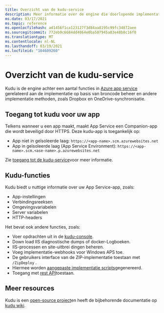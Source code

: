 ```yaml
---
title: Overzicht van de kudu-service
description: Meer informatie over de engine die doorlopende implementatie in App Service en de functies ervan vastmaakt.
ms.date: 03/17/2021
ms.topic: reference
ms.openlocfilehash: ad1456f1ca123127f3d84aa8195c99fc34872aee
ms.sourcegitcommit: 772eb9c6684dd4864e0ba507945a83e48b8c16f0
ms.translationtype: MT
ms.contentlocale: nl-NL
ms.lasthandoff: 03/19/2021
ms.locfileid: "104609260"
---
```

# <a name="kudu-service-overview"></a>Overzicht van de kudu-service

Kudu is de engine achter een aantal functies in [Azure app service](overview.md) gerelateerd aan de implementatie op basis van broncode beheer en andere implementatie methoden, zoals Dropbox en OneDrive-synchronisatie. 

## <a name="access-kudu-for-your-app"></a>Toegang tot kudu voor uw app
Telkens wanneer u een app maakt, maakt App Service een Companion-app die wordt beveiligd door HTTPS. Deze kudu-app is toegankelijk op:

- App niet in geïsoleerde laag: `https://<app-name>.scm.azurewebsites.net`
- App in geïsoleerde laag (App Service Environment): `https://<app-name>.scm.<ase-name>.p.azurewebsites.net`

Zie [toegang tot de kudu-service](https://github.com/projectkudu/kudu/wiki/Accessing-the-kudu-service)voor meer informatie.

## <a name="kudu-features"></a>Kudu-functies

Kudu biedt u nuttige informatie over uw App Service-app, zoals:

- App-instellingen
- Verbindingsreeksen
- Omgevingsvariabelen
- Server variabelen
- HTTP-headers

Het bevat ook andere functies, zoals:

- Voer opdrachten uit in de [kudu-console](https://github.com/projectkudu/kudu/wiki/Kudu-console).
- Down load IIS diagnostische dumps of docker-Logboeken.
- IIS-processen en site-uitbrei dingen beheren.
- Voeg implementatie-webhooks voor Windows APS toe.
- De gebruikers interface van de ZIP-implementatie toestaan met `/ZipDeploy` .
- Hiermee worden [aangepaste implementatie scripts](https://github.com/projectkudu/kudu/wiki/Custom-Deployment-Script)gegenereerd.
- Toegang met [rest API](https://github.com/projectkudu/kudu/wiki/REST-API)toestaan.

## <a name="more-resources"></a>Meer resources

Kudu is een [open-source project](https://github.com/projectkudu/kudu)en heeft de bijbehorende documentatie op [kudu wiki](https://github.com/projectkudu/kudu/wiki).

